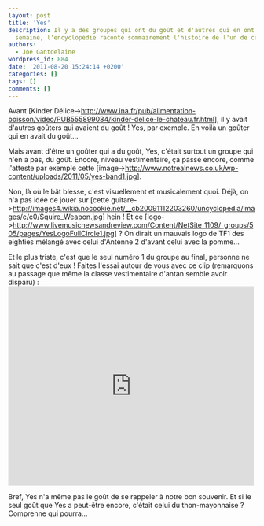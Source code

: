 ```yaml
---
layout: post
title: 'Yes'
description: Il y a des groupes qui ont du goût et d'autres qui en ont moins... Cette
  semaine, l'encyclopédie raconte sommairement l'histoire de l'un de ceux-là.
authors:
  - Joe Gantdelaine
wordpress_id: 884
date: '2011-08-20 15:24:14 +0200'
categories: []
tags: []
comments: []
---
```

Avant [Kinder Délice->http://www.ina.fr/pub/alimentation-boisson/video/PUB555899084/kinder-delice-le-chateau.fr.html], il y avait d'autres goûters qui avaient du goût ! Yes, par exemple. En voilà un goûter qui en avait du goût...

Mais avant d'être un goûter qui a du goût, Yes, c'était surtout un groupe qui n'en a pas, du goût. Encore, niveau vestimentaire, ça passe encore, comme l'atteste par exemple cette [image->http://www.notrealnews.co.uk/wp-content/uploads/2011/05/yes-band1.jpg].

Non, là où le bât blesse, c'est visuellement et musicalement quoi. Déjà, on n'a pas idée de jouer sur [cette guitare->http://images4.wikia.nocookie.net/__cb20091112203260/uncyclopedia/images/c/c0/Squire_Weapon.jpg] hein ! Et ce [logo->http://www.livemusicnewsandreview.com/Content/NetSite_1109/_groups/505/pages/YesLogoFullCircle1.jpg] ? On dirait un mauvais logo de TF1 des eighties mélangé avec celui d'Antenne 2 d'avant celui avec la pomme...

Et le plus triste, c'est que le seul numéro 1 du groupe au final, personne ne sait que c'est d'eux ! Faites l'essai autour de vous avec ce clip (remarquons au passage que même la classe vestimentaire d'antan semble avoir disparu) : <iframe width="500" height="405" src="http://www.youtube.com/embed/LvHFtF1rdRo" frameborder="0" allowfullscreen></iframe>

Bref, Yes n'a même pas le goût de se rappeler à notre bon souvenir. Et si le seul goût que Yes a peut-être encore, c'était celui du thon-mayonnaise ? Comprenne qui pourra...
